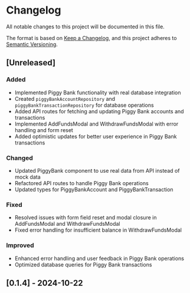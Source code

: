 # Changelog

All notable changes to this project will be documented in this file.

The format is based on [Keep a Changelog](https://keepachangelog.com/en/1.0.0/),
and this project adheres to [Semantic Versioning](https://semver.org/spec/v2.0.0.html).

## [Unreleased]

### Added

- Implemented Piggy Bank functionality with real database integration
- Created `piggyBankAccountRepository` and `piggyBankTransactionRepository` for database operations
- Added API routes for fetching and updating Piggy Bank accounts and transactions
- Implemented AddFundsModal and WithdrawFundsModal with error handling and form reset
- Added optimistic updates for better user experience in Piggy Bank transactions

### Changed

- Updated PiggyBank component to use real data from API instead of mock data
- Refactored API routes to handle Piggy Bank operations
- Updated types for PiggyBankAccount and PiggyBankTransaction

### Fixed

- Resolved issues with form field reset and modal closure in AddFundsModal and WithdrawFundsModal
- Fixed error handling for insufficient balance in WithdrawFundsModal

### Improved

- Enhanced error handling and user feedback in Piggy Bank operations
- Optimized database queries for Piggy Bank transactions

## [0.1.4] - 2024-10-22
